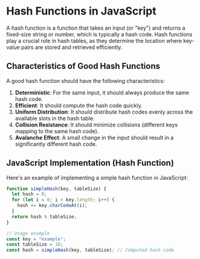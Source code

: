 # Hash Functions in JavaScript

A hash function is a function that takes an input (or "key") and returns a fixed-size string or number, which is typically a hash code. Hash functions play a crucial role in hash tables, as they determine the location where key-value pairs are stored and retrieved efficiently.

## Characteristics of Good Hash Functions

A good hash function should have the following characteristics:

1. **Deterministic**: For the same input, it should always produce the same hash code.
2. **Efficient**: It should compute the hash code quickly.
3. **Uniform Distribution**: It should distribute hash codes evenly across the available slots in the hash table.
4. **Collision Resistance**: It should minimize collisions (different keys mapping to the same hash code).
5. **Avalanche Effect**: A small change in the input should result in a significantly different hash code.

## JavaScript Implementation (Hash Function)

Here's an example of implementing a simple hash function in JavaScript:

```js
function simpleHash(key, tableSize) {
  let hash = 0;
  for (let i = 0; i < key.length; i++) {
    hash += key.charCodeAt(i);
  }
  return hash % tableSize;
}

// Usage example
const key = "example";
const tableSize = 10;
const hash = simpleHash(key, tableSize); // Computed hash code
```